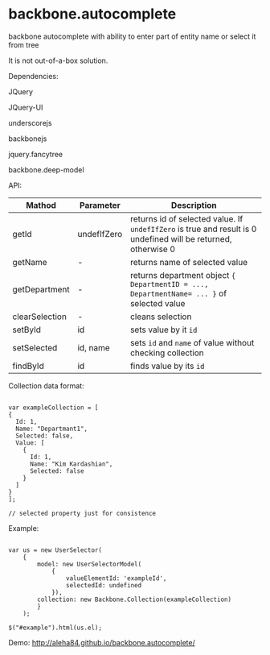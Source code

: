 backbone.autocomplete
=====================

backbone autocomplete with ability to enter part of entity name or select it from tree

It is not out-of-a-box solution. 

Dependencies:

JQuery

JQuery-UI

underscorejs

backbonejs

jquery.fancytree

backbone.deep-model


API:

Mathod  | Parameter | Description
------------- | -------------  | ------------- 
getId  | undefIfZero | returns id of selected value. If `undefIfZero` is true and result is 0 undefined will be returned, otherwise 0
getName | - | returns name of selected value
getDepartment | - | returns department object `{ DepartmentID = ..., DepartmentName= ... }` of selected value
clearSelection | - | cleans selection
setById | id | sets value by it `id`
setSelected | id, name | sets `id` and `name` of value without checking collection
findById | id | finds value by its `id`

Collection data format:

```

var exampleCollection = [
{
  Id: 1,
  Name: "Departmant1",
  Selected: false,
  Value: [
    {
      Id: 1,
      Name: "Kim Kardashian",
      Selected: false
    }
  ]
}
];

// selected property just for consistence

```


Example: 

```

var us = new UserSelector(
	{ 
		model: new UserSelectorModel(
			{ 
				valueElementId: 'exampleId', 
				selectedId: undefined
			}), 
  		collection: new Backbone.Collection(exampleCollection) 
    	}
    );

$("#example").html(us.el);

```
Demo: 
http://aleha84.github.io/backbone.autocomplete/
